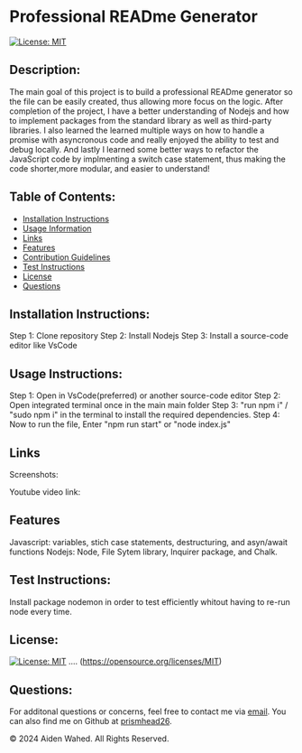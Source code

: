 # Professional READme Generator
  
  [![License: MIT](https://img.shields.io/badge/License-MIT-yellow.svg)](https://opensource.org/licenses/MIT)
  
  ## Description:
  The main goal of this project is to build a professional READme generator so the file can be easily created, thus allowing more focus on the logic.
  After completion of the project, I have a better understanding of Nodejs and how to implement packages from the standard library as well as third-party libraries. I also learned the learned multiple ways on how to handle a promise with asyncronous code and really enjoyed the ability to test and debug locally. And lastly I learned some better ways to refactor the JavaScript code by implmenting a switch case statement, thus making the code shorter,more modular, and easier to understand!
  
  ## Table of Contents:
  - [Installation Instructions](#Installation-Instructions)
  - [Usage Information](#Usage-Instructions)
  - [Links](#Links)
  - [Features](#Features)
  - [Contribution Guidelines](#Contribution-Guidelines)
  - [Test Instructions](#Test-Instructions)
  - [License](#License)
  - [Questions](#Questions)

  ## Installation Instructions:
  Step 1: Clone repository
  Step 2: Install Nodejs
  Step 3: Install a source-code editor like VsCode

  ## Usage Instructions:
  Step 1: Open in VsCode(preferred) or another source-code editor 
  Step 2: Open integrated terminal once in the main main folder
  Step 3: "run npm i" / "sudo npm i" in the terminal to install the required dependencies.
  Step 4: Now to run the file, Enter "npm run start" or "node index.js"

  ## Links
  Screenshots:

  Youtube video link:

  ## Features
  Javascript: variables, stich case statements, destructuring, and asyn/await functions
  Nodejs: Node, File Sytem library, Inquirer package, and Chalk.
  
  ## Test Instructions:
  Install package nodemon in order to test efficiently whitout having to re-run node every time.
  
  ## License:
  
  [![License: MIT](https://img.shields.io/badge/License-MIT-yellow.svg)](https://opensource.org/licenses/MIT) .... 
  (https://opensource.org/licenses/MIT)
  
  ## Questions:
  For additonal questions or concerns, feel free to contact me via [email](prismhead26@gmail.com). 
  You can also find me on Github at [prismhead26](https://github.com/prismhead26).
  
  © 2024 Aiden Wahed. All Rights Reserved.